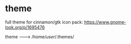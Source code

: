 # theme
full theme for cinnamon/gtk
icon pack: https://www.gnome-look.org/p/1695476

theme ---> /home/*user*/.themes/

